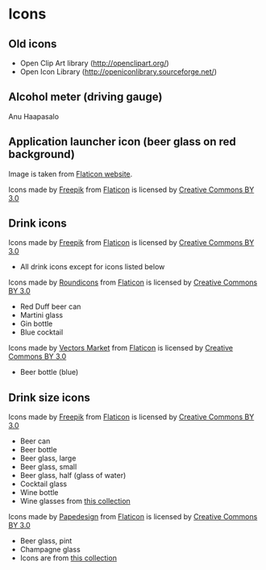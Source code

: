 # Icons

## Old icons
* Open Clip Art library (http://openclipart.org/) 
* Open Icon Library (http://openiconlibrary.sourceforge.net/)

## Alcohol meter (driving gauge)
Anu Haapasalo

## Application launcher icon (beer glass on red background)
Image is taken from [Flaticon website](https://www.flaticon.com/free-icon/beer_168557).

Icons made by [Freepik](http://www.freepik.com) from 
[Flaticon](https://www.flaticon.com/) is licensed by 
[Creative Commons BY 3.0](http://creativecommons.org/licenses/by/3.0/)

## Drink icons

Icons made by [Freepik](http://www.freepik.com) from 
[Flaticon](https://www.flaticon.com/) is licensed by 
[Creative Commons BY 3.0](http://creativecommons.org/licenses/by/3.0/)
- All drink icons except for icons listed below

Icons made by [Roundicons](https://www.flaticon.com/authors/roundicons) from 
[Flaticon](https://www.flaticon.com/) is licensed by 
[Creative Commons BY 3.0](http://creativecommons.org/licenses/by/3.0/)
- Red Duff beer can 
- Martini glass
- Gin bottle
- Blue cocktail

Icons made by [Vectors Market](https://www.flaticon.com/authors/vectors-market) from 
[Flaticon](https://www.flaticon.com/) is licensed by 
[Creative Commons BY 3.0](http://creativecommons.org/licenses/by/3.0/)
- Beer bottle (blue)

## Drink size icons

Icons made by [Freepik](http://www.freepik.com) from 
[Flaticon](https://www.flaticon.com/) is licensed by 
[Creative Commons BY 3.0](http://creativecommons.org/licenses/by/3.0/)
- Beer can
- Beer bottle
- Beer glass, large
- Beer glass, small
- Beer glass, half (glass of water)
- Cocktail glass
- Wine bottle
- Wine glasses from [this collection](https://www.flaticon.com/packs/wine)

Icons made by [Papedesign](https://www.flaticon.com/authors/papedesign) from
[Flaticon](https://www.flaticon.com/) is licensed by 
[Creative Commons BY 3.0](http://creativecommons.org/licenses/by/3.0/)
- Beer glass, pint
- Champagne glass
- Icons are from [this collection](https://www.flaticon.com/packs/glasses-and-bottles-2) 

